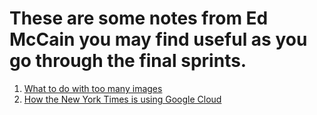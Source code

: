 # These are some notes from Ed McCain you may find useful as you go through the final sprints. 
1. [What to do with too many images](https://www.rjionline.org/stories/what-to-do-with-too-many-images)
2. [How the New York Times is using Google Cloud](https://cloud.google.com/blog/products/ai-machine-learninghow-the-new-york-times-is-using-google-cloud-to-find-untold-stories-in-millions-of-archived-photos)